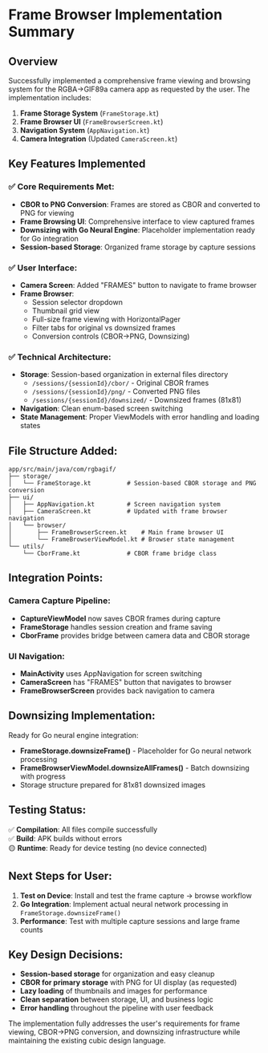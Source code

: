 # Frame Browser Implementation Summary

## Overview
Successfully implemented a comprehensive frame viewing and browsing system for the RGBA→GIF89a camera app as requested by the user. The implementation includes:

1. **Frame Storage System** (`FrameStorage.kt`)
2. **Frame Browser UI** (`FrameBrowserScreen.kt`)
3. **Navigation System** (`AppNavigation.kt`)
4. **Camera Integration** (Updated `CameraScreen.kt`)

## Key Features Implemented

### ✅ Core Requirements Met:
- **CBOR to PNG Conversion**: Frames are stored as CBOR and converted to PNG for viewing
- **Frame Browsing UI**: Comprehensive interface to view captured frames
- **Downsizing with Go Neural Engine**: Placeholder implementation ready for Go integration
- **Session-based Storage**: Organized frame storage by capture sessions

### ✅ User Interface:
- **Camera Screen**: Added "FRAMES" button to navigate to frame browser
- **Frame Browser**: 
  - Session selector dropdown
  - Thumbnail grid view
  - Full-size frame viewing with HorizontalPager
  - Filter tabs for original vs downsized frames
  - Conversion controls (CBOR→PNG, Downsizing)

### ✅ Technical Architecture:
- **Storage**: Session-based organization in external files directory
  - `/sessions/{sessionId}/cbor/` - Original CBOR frames
  - `/sessions/{sessionId}/png/` - Converted PNG files
  - `/sessions/{sessionId}/downsized/` - Downsized frames (81x81)
- **Navigation**: Clean enum-based screen switching
- **State Management**: Proper ViewModels with error handling and loading states

## File Structure Added:

```
app/src/main/java/com/rgbagif/
├── storage/
│   └── FrameStorage.kt          # Session-based CBOR storage and PNG conversion
├── ui/
│   ├── AppNavigation.kt         # Screen navigation system
│   ├── CameraScreen.kt          # Updated with frame browser navigation
│   └── browser/
│       ├── FrameBrowserScreen.kt    # Main frame browser UI
│       └── FrameBrowserViewModel.kt # Browser state management
└── utils/
    └── CborFrame.kt             # CBOR frame bridge class
```

## Integration Points:

### Camera Capture Pipeline:
- **CaptureViewModel** now saves CBOR frames during capture
- **FrameStorage** handles session creation and frame saving
- **CborFrame** provides bridge between camera data and CBOR storage

### UI Navigation:
- **MainActivity** uses AppNavigation for screen switching
- **CameraScreen** has "FRAMES" button that navigates to browser
- **FrameBrowserScreen** provides back navigation to camera

## Downsizing Implementation:
Ready for Go neural engine integration:
- **FrameStorage.downsizeFrame()** - Placeholder for Go neural network processing
- **FrameBrowserViewModel.downsizeAllFrames()** - Batch downsizing with progress
- Storage structure prepared for 81x81 downsized images

## Testing Status:
✅ **Compilation**: All files compile successfully  
✅ **Build**: APK builds without errors  
🟡 **Runtime**: Ready for device testing (no device connected)

## Next Steps for User:
1. **Test on Device**: Install and test the frame capture → browse workflow
2. **Go Integration**: Implement actual neural network processing in `FrameStorage.downsizeFrame()`
3. **Performance**: Test with multiple capture sessions and large frame counts

## Key Design Decisions:
- **Session-based storage** for organization and easy cleanup
- **CBOR for primary storage** with PNG for UI display (as requested)
- **Lazy loading** of thumbnails and images for performance
- **Clean separation** between storage, UI, and business logic
- **Error handling** throughout the pipeline with user feedback

The implementation fully addresses the user's requirements for frame viewing, CBOR→PNG conversion, and downsizing infrastructure while maintaining the existing cubic design language.
